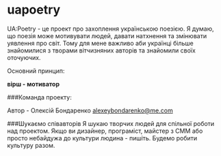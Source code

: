 # uapoetry

UA:Poetry - це проект про захоплення українською поезією. Я думаю, що поезія може мотивувати людей, давати натхнення та змінювати уявлення про світ. 
Тому для мене важливо аби українці більше знайомилися з творами вітчизняних авторів та знайомили своїх оточуючих.

Основний принцип: 

**вірш - мотиватор**

###Команда проекту:

Автор - Олексій Бондаренко alexeybondarenko@me.com

###Шукаємо співавторів
Я шукаю творчих людей для спільної роботи над проектом. Якщо ви дизайнер, програміст, майстер з СММ або просто небайдужа до культури людина - пишіть. 
Будемо робити культуру разом. 
